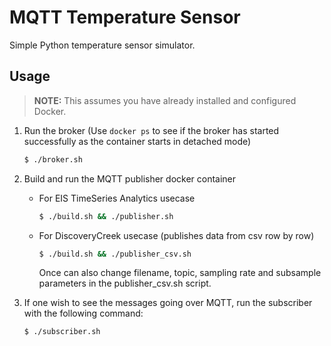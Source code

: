 # MQTT Temperature Sensor
Simple Python temperature sensor simulator.

## Usage
> **NOTE:** This assumes you have already installed and configured Docker.

1. Run the broker (Use `docker ps` to see if the broker has started successfully as the container starts in detached mode)
    ```sh
    $ ./broker.sh
    ```
2. Build and run the MQTT publisher docker container
   * For EIS TimeSeries Analytics usecase
     ```sh
     $ ./build.sh && ./publisher.sh
     ```
   * For DiscoveryCreek usecase (publishes data from csv row by row)
     ```sh
     $ ./build.sh && ./publisher_csv.sh
     ```
     Once can also change filename, topic, sampling rate and subsample parameters in the publisher_csv.sh script.

3. If one wish to see the messages going over MQTT, run the
   subscriber with the following command:
   ```sh
   $ ./subscriber.sh
   ```
